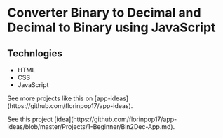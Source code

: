 # Converter Binary to Decimal and Decimal to Binary using JavaScript

## Technlogies

- HTML
- CSS
- JavaScript

<p>See more projects like this on [app-ideas](https://github.com/florinpop17/app-ideas).</p>
<p>See this project [idea](https://github.com/florinpop17/app-ideas/blob/master/Projects/1-Beginner/Bin2Dec-App.md).</p>
